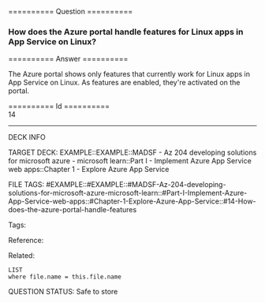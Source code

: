 ========== Question ==========  

### How does the Azure portal handle features for Linux apps in App Service on Linux?  

========== Answer ==========  

The Azure portal shows only features that currently work for Linux apps in App
Service on Linux. As features are enabled, they're activated on the portal.

========== Id ==========  
14

---

DECK INFO

TARGET DECK: EXAMPLE::EXAMPLE::MADSF - Az 204 developing solutions for microsoft azure - microsoft learn::Part I - Implement Azure App Service web apps::Chapter 1 - Explore Azure App Service

FILE TAGS: #EXAMPLE::#EXAMPLE::#MADSF-Az-204-developing-solutions-for-microsoft-azure-microsoft-learn::#Part-I-Implement-Azure-App-Service-web-apps::#Chapter-1-Explore-Azure-App-Service::#14-How-does-the-azure-portal-handle-features

Tags:

Reference:

Related:

```dataview
LIST
where file.name = this.file.name
```

QUESTION STATUS: Safe to store
